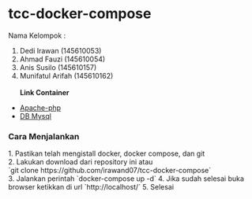# tcc-docker-compose
Nama Kelompok :
1. Dedi Irawan (145610053) 
2. Ahmad Fauzi (145610054)
3. Anis Susilo (145610157)
4. Munifatul Arifah (145610162) <br/> <br/>
<b>Link Container</b>
- <a href="https://hub.docker.com/r/munifatul03/apache-tccphp/">Apache-php</a>
- <a href="https://hub.docker.com/r/munifatul03/mysql-tccdb/">DB Mysql </a>

<h3>Cara Menjalankan</h3>
1. Pastikan telah mengistall docker, docker compose, dan git <br/>
2. Lakukan download dari repository ini atau <br/>
`git clone https://github.com/irawand07/tcc-docker-compose`
<br/>
3. Jalankan perintah 
`docker-compose up -d`
4. Jika sudah selesai buka browser ketikkan  di url
`http://localhost/`
5. Selesai <br/>

